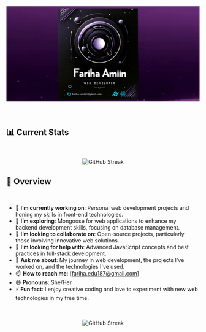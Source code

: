 <a href="mailto:fariha.edu187@gmail.com">
    <img src="https://raw.githubusercontent.com/Fariha1865/Fariha1865/main/assets/coverBanner/coverGit.gif" alt="Email Fariha Amin" />
</a>
<br />
<br />
<br />

## 📊 Current Stats
<br />

<p align="center" href="https://git.io/streak-stats"><img src="https://github-readme-streak-stats.herokuapp.com?user=Fariha1865&theme=synthwave" alt="GitHub Streak" /></p>


##  📖 Overview
<br>

- 🔭 **I’m currently working on**: Personal web development projects and honing my skills in front-end technologies.
- 🌱 **I’m exploring**: Mongoose for web applications to enhance my backend development skills, focusing on database management.
- 👯 **I’m looking to collaborate on**: Open-source projects, particularly those involving innovative web solutions.
- 🤔 **I’m looking for help with**: Advanced JavaScript concepts and best practices in full-stack development.
- 💬 **Ask me about**: My journey in web development, the projects I've worked on, and the technologies I've used.
- 📫 **How to reach me**: [fariha.edu187@gmail.com]
- 😄 **Pronouns**: She/Her
- ⚡ **Fun fact**: I enjoy creative coding and love to experiment with new web technologies in my free time.
<!-- 
<a href="https://app.daily.dev/fariha1865"><img src="https://api.daily.dev/devcards/a1a11ba53a4f4645b7a53067a5f3ca5d.png?r=2o1" width="400" alt="Fariha Amin's Dev Card"/></a> -->

<br>
<br>
<div align="center">
<img src="https://api.githubtrends.io/user/svg/Fariha1865/langs?time_range=six_months&compact=True&theme=synthwaves" alt="GitHub Streak" />
</div>

